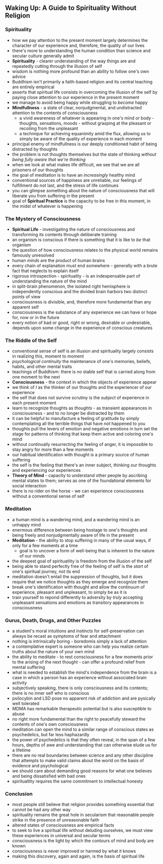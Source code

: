 ## Waking Up: A Guide to Spirituality Without Religion


### Spirituality
- how we pay attention to the present moment largely determines the character of our experience and, therefore, the quality of our lives
- there's more to understanding the human condition than science and secular culture generally admit
- **Spirituality** - clearer understanding of the way things are and repeatedly cutting through the illusion of self
- wisdom is nothing more profound than an ability to follow one's own advice
- Buddhism isn't primarily a faith-based religion and its central teaching are entirely empirical
- asserts that spiritual life consists in overcoming the illusion of the self by paying close attention to our experience in the present moment
- we manage to avoid being happy while struggling to *become* happy
- **Mindfullness** - a state of clear, nonjudgmental, and undistracted attention to the contents of consciousness
  - a vivid awareness of whatever is appearing in one's mind or body - thoughts, sensations, moods - without grasping at the pleasant or recoiling from the unpleasant
  - a technique for achieving equanimity amid the flux, allowing us to simply be aware of the quality of experience in each moment
- principal enemy of mindfullness is our deeply conditioned habit of being distracted by thoughts
- the problem is not thoughts themselves but the state of thinking *without being fully aware that we're thinking*
- when we look at what makes life difficult, we see that we are all prisoners of our thoughts
- the goal of meditation is to have an *increasingly* healthy mind
- conventional sources of happiness are unreliable, our feelings of fulfillment do not last, and the stress of life continues
- you can glimpse something about the nature of consciousness that will liberate you from suffering in the present
- goal of **Spiritual Practice** is the capacity to be free in this moment, in the midst of whatever is happening


### The Mystery of Consciousness
- **Spiritual Life** - investigating the nature of consciousness and transforming its contents through deliberate training
- an organism is conscious if there is something that it is like to *be* that organism
- the question of how consciousness relates to the physical world remains famously unresolved
- human *minds* are the product of human brains
- every chain of explanation must end somewhere - generally with a brute fact that neglects to explain itself
- rigorous introspection - spirituality - is an indespensable part of understanding the nature of the mind
- in split-brain phenomenon, the isolated right hemisphere is independently conscious and the divided brain harbors two distinct points of view
- consciousness is divisible, and, therefore more fundamental than any apparent self
- consciousness is the substance of any experience we can have or hope for, now or in the future
- every notion of bad or good, right or wrong, desirable or undesirable, depends upon some change in the experience of conscious creatures


### The Riddle of the Self
- conventional sense of self is an illusion and spirituality largely consists in realizing this, moment to moment
- *psychological continuity* the maintenance of one's memories, beliefs, habits, and other mental traits
- teachings of Buddhism: there is no stable self that is carried along from one moment to the next
- **Consciousness** - the context in which the objects of experience appear
- we think of *I* as the thinker of our thoughts and the experiencer of our experience
- the self that does not survive scrutiny is the *subject* of experience in each present moment
- learn to recognize thoughts as *thoughts* - as transient appearances in consciousness - and to no longer be distracted by them
- it can be helpful to manufacture a feeling of gratitude by simply contemplating all the terrible things that have *not* happened to you
- thoughts pull the levers of emotion and negative emotions in turn set the stage for patterns of thinking that keep them active and coloring one's mind
- without continually resurrecting the feeling of anger, it is impossible to stay angry for more than a few moments
- our habitual identification with thought is a primary source of human suffering
- the self is the feeling that there's an inner subject, thinking our thoughts and experiencing our experiences
- **Theory of Mind** - capacity to understand other people by ascribing mental states to them; serves as one of the foundational elements for social interaction
- there is no rider on the horse - we can experience consciousness without a conventional sense of self


### Meditation
- a human mind is a wandering mind, and a wandering mind is an unhappy mind
- enermous difference between being hostage to one's thoughts and being freely and nonjudgmentally aware of life in the present
- **Meditation** - the ability to stop suffering in many of the usual ways, if only for a few moments at a time
  - goal is to uncover a form of well-being that is inherent to the nature of our minds
- the deepest goal of spirituatlity is freedom from the illusion of the self
- being able to stand perfectly free of the feeling of self is the *start* of one's spiritual journey, not its end
- meditation doesn't entail the suppression of thoughts, but it does require that we notice thoughts as they emerge and recognize them
- break one's identification with thought and allow the continuum of experience, pleasant and unpleasant, to simply be as it is
- train yourself to repond differently to adversity by *truly* accepting unpleasant sensations and emotions as transitory appearances in consciousness


### Gurus, Death, Drugs, and Other Puzzles
- a student's moral intuitions and instincts for self-preservation can always be recast as symptoms of fear and attachment
- nothing is intrinsically boring - boredomis simply a lack of attention
- a contemplative expert is someone who can help you realize certain truths about the nature of your own mind
- the ability to meditate - to rest consciousness for a few moments prior to the arising of the next thought - can offer a profound relief from mental suffering
- what is needed to establish the mind's independence from the brain is a case in which a person has an experience without associated brain activity
- subjectively speaking, there is only consciousness and its contents; there is no inner self who is conscious
- psilocybin and LSD pose no apparent risk of addiction and are pysically well tolerated
- MDMA has remarkable therapeutic potential but is also susceptible to abuse
- no right more fundamental than the right to peacefully steward the contents of one's own consciousness
- meditation can open the mind to a similar range of conscious states as psychedelics, but far less haphazardly
- the power of psychedelics is that they often reveal, in the span of a few hours, depths of awe and understanding that can otherwise elude us for a lifetime
- there are no real boundaries between science and any other discipline that attempts to make valid claims about the world on the basis of evidence and psychological
- we should care about demanding good reasons for what one believes and being dissatisfied with bad ones
- spirituatlity requires the same commitment to intellectual honesty


### Conclusion
- most people still believe that religion provides something essential that cannot be had any other way
- spirituality remains the great hole in secularism that reasonable people strike in the presence of unreasonable faith
- altered states of consciousness are empirical facts
- to seek to live a spiritual life without deluding ourselves, we must view these experiences in universal and secular terms
- consciousness is the light by which the contours of mind and body are known
- consciousness is never improved or harmed by what it knows
- making this discovery, again and again, is the basis of spiritual life
